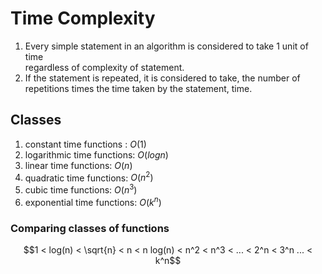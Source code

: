 # Time Complexity
1. Every simple statement in an algorithm is considered to take 1 unit of time  
    regardless of complexity of statement.
2. If the statement is repeated, it is considered to take, the number of  
    repetitions times the time taken by the statement, time.
 
 ## Classes
 1. constant time functions : $O(1)$
 2. logarithmic time functions: $O(log n)$
 3. linear time functions: $O(n)$
 4. quadratic time functions: $O(n^2)$
 5. cubic time functions: $O(n^3)$
 6. exponential time functions: $O(k^n)$

### Comparing classes of functions
$$1 < log(n) < \sqrt{n} < n < n log(n) < n^2 < n^3 < ... < 2^n < 3^n ... < k^n$$

